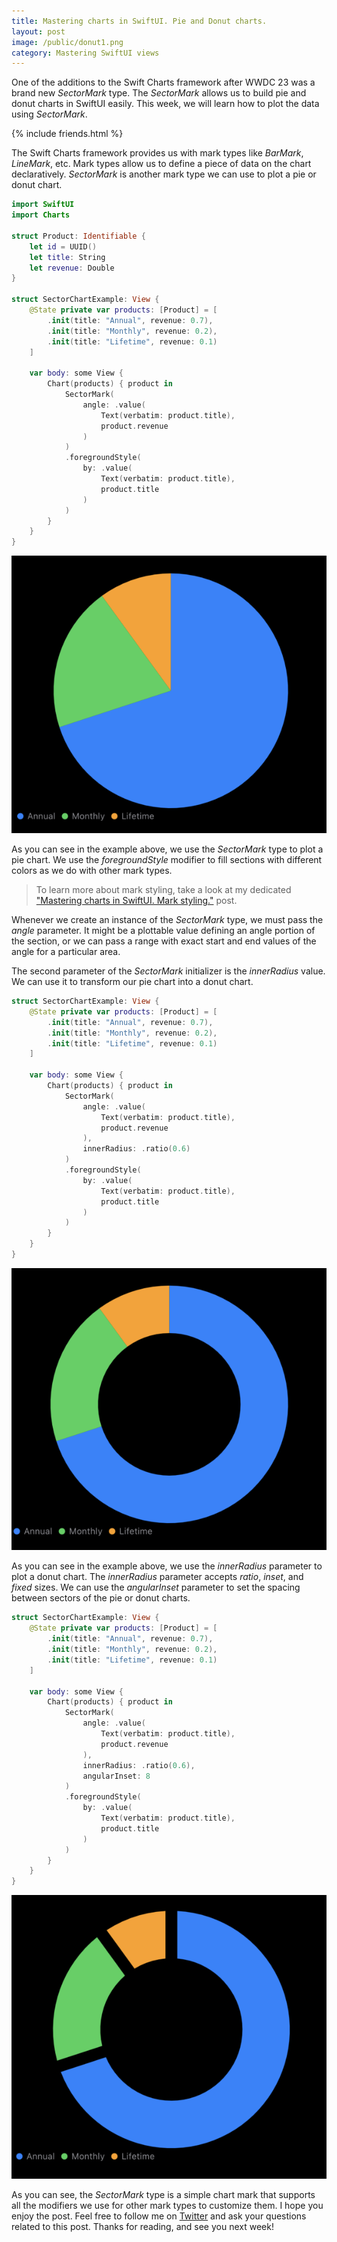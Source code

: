 ```yaml
---
title: Mastering charts in SwiftUI. Pie and Donut charts.
layout: post
image: /public/donut1.png
category: Mastering SwiftUI views
---
```


One of the additions to the Swift Charts framework after WWDC 23 was a brand new *SectorMark* type. The *SectorMark* allows us to build pie and donut charts in SwiftUI easily. This week, we will learn how to plot the data using *SectorMark*.

{% include friends.html %}

The Swift Charts framework provides us with mark types like *BarMark*, *LineMark*, etc. Mark types allow us to define a piece of data on the chart declaratively. *SectorMark* is another mark type we can use to plot a pie or donut chart.

```swift
import SwiftUI
import Charts

struct Product: Identifiable {
    let id = UUID()
    let title: String
    let revenue: Double
}

struct SectorChartExample: View {
    @State private var products: [Product] = [
        .init(title: "Annual", revenue: 0.7),
        .init(title: "Monthly", revenue: 0.2),
        .init(title: "Lifetime", revenue: 0.1)
    ]
    
    var body: some View {
        Chart(products) { product in
            SectorMark(
                angle: .value(
                    Text(verbatim: product.title),
                    product.revenue
                )
            )
            .foregroundStyle(
                by: .value(
                    Text(verbatim: product.title),
                    product.title
                )
            )
        }
    }
}
```

![pie-chart](/public/pie.png)

As you can see in the example above, we use the *SectorMark* type to plot a pie chart. We use the *foregroundStyle* modifier to fill sections with different colors as we do with other mark types.

> To learn more about mark styling, take a look at my dedicated ["Mastering charts in SwiftUI. Mark styling."](/2023/01/18/mastering-charts-in-swiftui-mark-styling/) post.

Whenever we create an instance of the *SectorMark* type, we must pass the *angle* parameter. It might be a plottable value defining an angle portion of the section, or we can pass a range with exact start and end values of the angle for a particular area.

The second parameter of the *SectorMark* initializer is the *innerRadius* value. We can use it to transform our pie chart into a donut chart.

```swift
struct SectorChartExample: View {
    @State private var products: [Product] = [
        .init(title: "Annual", revenue: 0.7),
        .init(title: "Monthly", revenue: 0.2),
        .init(title: "Lifetime", revenue: 0.1)
    ]
    
    var body: some View {
        Chart(products) { product in
            SectorMark(
                angle: .value(
                    Text(verbatim: product.title),
                    product.revenue
                ),
                innerRadius: .ratio(0.6)
            )
            .foregroundStyle(
                by: .value(
                    Text(verbatim: product.title),
                    product.title
                )
            )
        }
    }
}
```

![donut-chart](/public/donut.png)

As you can see in the example above, we use the *innerRadius* parameter to plot a donut chart. The *innerRadius* parameter accepts *ratio*, *inset*, and *fixed* sizes. We can use the *angularInset* parameter to set the spacing between sectors of the pie or donut charts.

```swift
struct SectorChartExample: View {
    @State private var products: [Product] = [
        .init(title: "Annual", revenue: 0.7),
        .init(title: "Monthly", revenue: 0.2),
        .init(title: "Lifetime", revenue: 0.1)
    ]
    
    var body: some View {
        Chart(products) { product in
            SectorMark(
                angle: .value(
                    Text(verbatim: product.title),
                    product.revenue
                ),
                innerRadius: .ratio(0.6),
                angularInset: 8
            )
            .foregroundStyle(
                by: .value(
                    Text(verbatim: product.title),
                    product.title
                )
            )
        }
    }
}
```

![donut-chart-with-spacing](/public/donut1.png)

As you can see, the *SectorMark* type is a simple chart mark that supports all the modifiers we use for other mark types to customize them. I hope you enjoy the post. Feel free to follow me on [Twitter](https://twitter.com/mecid) and ask your questions related to this post. Thanks for reading, and see you next week!

